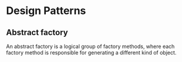 # Design Patterns

## Abstract factory

An abstract factory is a logical group of factory methods, where each factory method is responsible for generating a different kind of object.
